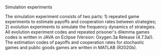 Simulation experiments

The simulation experiment consists of two parts: 1) repeated game experiments to estimate payoffs and cooperation rates between strategies; 2) evolution experiments to simulate the frequency dynamics of strategies. All evolution experiment codes and repeated prisoner's dilemma games codes is written in JAVA on Eclipse (Version: Oxygen.3a Release (4.7.3a)). The estimation codes of payoffs and cooperation rates for stochastic games and public goods games are written in MATLAB (R2020b).
